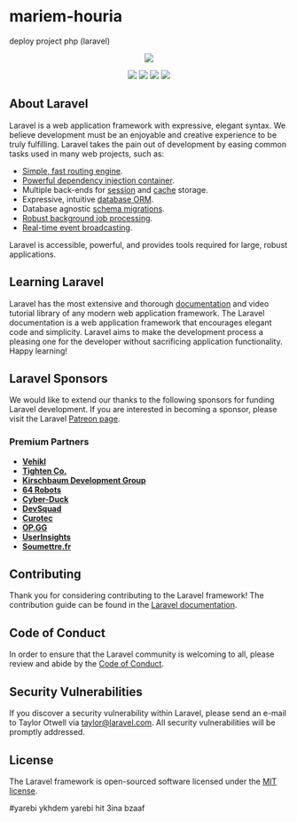 # mariem-houria
deploy project php (laravel)

<p align="center"><a href="https://laravel.com" target="_blank"><img src="https://laravel.com/assets/img/components/logo-laravel.svg"></a></p>

<p align="center">
<a href="https://github.com/laravel/framework/actions"><img src="https://github.com/laravel/framework/workflows/tests/badge.svg"></a>
<a href="https://packagist.org/packages/laravel/framework"><img src="https://img.shields.io/packagist/dt/laravel/framework"></a>
<a href="https://packagist.org/packages/laravel/framework"><img src="https://img.shields.io/packagist/v/laravel/framework"></a>
<a href="https://packagist.org/packages/laravel/framework"><img src="https://img.shields.io/packagist/l/laravel/framework"></a>
</p>

## About Laravel

Laravel is a web application framework with expressive, elegant syntax. We believe development must be an enjoyable and creative experience to be truly fulfilling. Laravel takes the pain out of development by easing common tasks used in many web projects, such as:

- [Simple, fast routing engine](https://laravel.com/docs/routing).
- [Powerful dependency injection container](https://laravel.com/docs/container).
- Multiple back-ends for [session](https://laravel.com/docs/session) and [cache](https://laravel.com/docs/cache) storage.
- Expressive, intuitive [database ORM](https://laravel.com/docs/eloquent).
- Database agnostic [schema migrations](https://laravel.com/docs/migrations).
- [Robust background job processing](https://laravel.com/docs/queues).
- [Real-time event broadcasting](https://laravel.com/docs/broadcasting).

Laravel is accessible, powerful, and provides tools required for large, robust applications.

## Learning Laravel

Laravel has the most extensive and thorough [documentation](https://laravel.com/docs) and video tutorial library of any modern web application framework. The Laravel documentation is a web application framework that encourages elegant code and simplicity. Laravel aims to make the development process a pleasing one for the developer without sacrificing application functionality. Happy learning!

## Laravel Sponsors

We would like to extend our thanks to the following sponsors for funding Laravel development. If you are interested in becoming a sponsor, please visit the Laravel [Patreon page](https://patreon.com/taylorotwell).

### Premium Partners

- **[Vehikl](https://vehikl.com/)**
- **[Tighten Co.](https://tighten.co)**
- **[Kirschbaum Development Group](https://kirschbaumdevelopment.com)**
- **[64 Robots](https://64robots.com)**
- **[Cyber-Duck](https://cyber-duck.co.uk)**
- **[DevSquad](https://devsquad.com/hire-laravel-developers)**
- **[Curotec](https://www.curotec.com/services/technologies/laravel/)**
- **[OP.GG](https://op.gg)**
- **[UserInsights](https://userinsights.com)**
- **[Soumettre.fr](https://soumettre.fr)**

## Contributing

Thank you for considering contributing to the Laravel framework! The contribution guide can be found in the [Laravel documentation](https://laravel.com/docs/contributions).

## Code of Conduct

In order to ensure that the Laravel community is welcoming to all, please review and abide by the [Code of Conduct](https://laravel.com/docs/contributions#code-of-conduct).

## Security Vulnerabilities

If you discover a security vulnerability within Laravel, please send an e-mail to Taylor Otwell via [taylor@laravel.com](mailto:taylor@laravel.com). All security vulnerabilities will be promptly addressed.

## License

The Laravel framework is open-sourced software licensed under the [MIT license](https://opensource.org/licenses/MIT).

#yarebi ykhdem yarebi hit 3ina bzaaf
